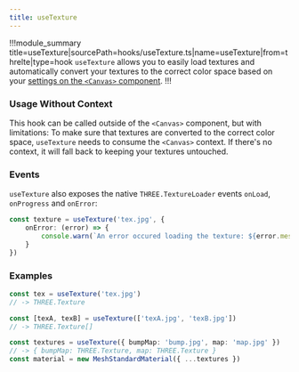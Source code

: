 ```yaml
---
title: useTexture
---
```


!!!module_summary title=useTexture|sourcePath=hooks/useTexture.ts|name=useTexture|from=threlte|type=hook
`useTexture` allows you to easily load textures and automatically convert your textures to the correct color space based on your [settings on the `<Canvas>` component](/components/01-canvas).
!!!

### Usage Without Context

This hook can be called outside of the `<Canvas>` component, but with limitations: To make sure that textures are converted to the correct color space, `useTexture` needs to consume the `<Canvas>` context. If there's no context, it will fall back to keeping your textures untouched.

### Events

`useTexture` also exposes the native `THREE.TextureLoader` events `onLoad`, `onProgress` and `onError`:

```ts
const texture = useTexture('tex.jpg', {
	onError: (error) => {
		console.warn(`An error occured loading the texture: ${error.message}`)
	}
})
```

### Examples <!-- omit in toc -->

```ts
const tex = useTexture('tex.jpg')
// -> THREE.Texture

const [texA, texB] = useTexture(['texA.jpg', 'texB.jpg'])
// -> THREE.Texture[]

const textures = useTexture({ bumpMap: 'bump.jpg', map: 'map.jpg' })
// -> { bumpMap: THREE.Texture, map: THREE.Texture }
const material = new MeshStandardMaterial({ ...textures })
```
